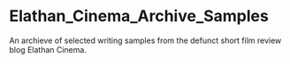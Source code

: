 # Elathan_Cinema_Archive_Samples
An archieve of selected writing samples from the defunct short film review blog Elathan Cinema.
